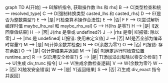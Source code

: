 graph TD
    A[开始] --> B[解析指令, 获取操作数 lhs 和 rhs]
    B --> C[类型检查和统一 resolved_type]
    C --> D[强制转换类型 casted_lhs 和 casted_rhs]
    D --> E{是否为整数类型?}
    E --> |是| F[检查算术操作合法性]
    E --> |否| F
    F --> G[尝试解析编译时值 maybe_lhs_val 和 maybe_rhs_val]
    G --> H{lhs 是零?}
    H --> |是| I[返回零值结果]
    H --> |否| J{rhs 是零或 undefined?}
    J --> |rhs 是零| K[报错: 除以零]
    J --> |rhs 是 undefined| L[报错: 使用未定义值]
    J --> |否| M{是否全部为编译时常量?}
    M --> |是| N[计算余数并检查]
    N --> O{余数为零?}
    O --> |否| P[报错: 存在余数]
    O --> |是| Q[计算结果并返回]
    M --> |否| R[确定运行时检查位置 runtime_src]
    R --> S{启用安全检查?}
    S --> |是| T[添加溢出和除以零安全检查]
    T --> U[生成 div_trunc 指令]
    U --> V[生成余数检查逻辑]
    V --> W{余数为零?}
    W --> |否| X[触发安全错误]
    W --> |是| Y[返回结果]
    S --> |否| Z[生成 div_exact 指令并返回]
